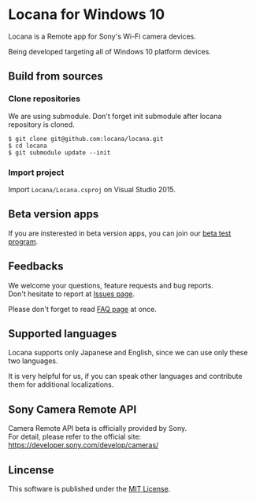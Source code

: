 Locana for Windows 10
===

Locana is a Remote app for Sony's Wi-Fi camera devices.

Being developed targeting all of Windows 10 platform devices.

## Build from sources

### Clone repositories

We are using submodule. Don't forget init submodule after locana repository is cloned.

```console
$ git clone git@github.com:locana/locana.git
$ cd locana
$ git submodule update --init
```

### Import project

Import `Locana/Locana.csproj` on Visual Studio 2015.

## Beta version apps

If you are insterested in beta version apps,
you can join our [beta test program](http://locana.github.io/win10_uwp.html).

## Feedbacks

We welcome your questions, feature requests and bug reports.  
Don't hesitate to report at [Issues page](https://github.com/locana/locana/issues).

Please don't forget to read [FAQ page](http://locana.github.io/locana_faq.html) at once.

## Supported languages

Locana supports only Japanese and English, since we can use only these two languages.

It is very helpful for us,
if you can speak other languages and contribute them for additional localizations.

## Sony Camera Remote API

Camera Remote API beta is officially provided by Sony.  
For detail, please refer to the official site: <https://developer.sony.com/develop/cameras/>

## Lincense

This software is published under the [MIT License](http://opensource.org/licenses/mit-license.php).

